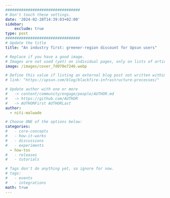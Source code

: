 ```yaml
---
#################################
# Don't touch these settings.
date: '2024-02-28T14:39:03+02:00'
sidebar:
    exclude: true
type: post
#################################
# Update the title
title: "An industry first: greener-region discount for Upsun users"

# Replace if you have a good image. 
# Images are not used (yet) on individual pages, only on lists of articles.
image: /images/cover_7d070e7246.webp

# Define this value if listing an external blog post not written within this site.
# link: "https://upsun.com/blog/blackfire-infrastructure-processes/"

# Update author with one or more
#   -> content/community/engage/people/AUTHOR.md
#   -> https://github.com/AUTHOR
#   -> AUTHORFirst AUTHORLast
author:
  - niti-malwade

# Choose ONE of the options below:
categories:
#   - core-concepts
#   - how-it-works
#   - discussions
#   - experiments
  - how-tos
#   - releases
#   - tutorials

# Tags don't do anything yet, so ignore for now.
# tags:
#   - events
#   - integrations
math: true
---
```

